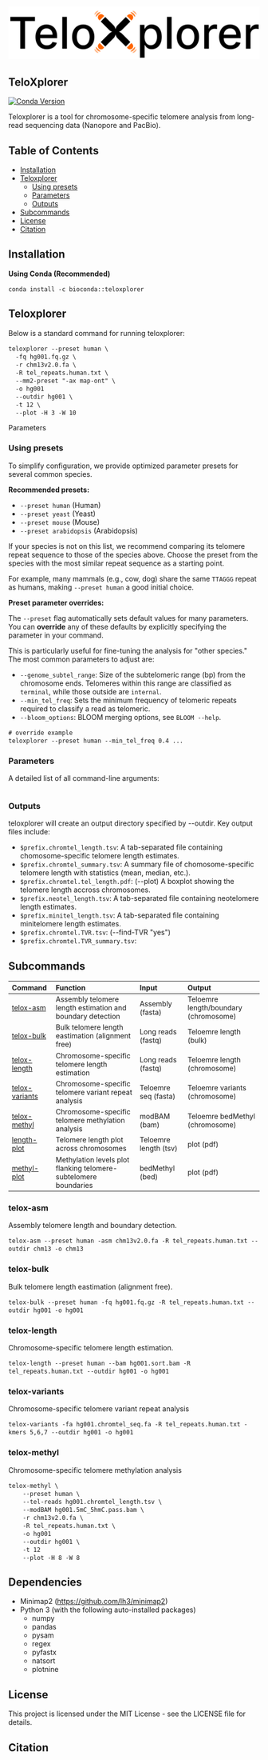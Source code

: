 ![image](https://github.com/hhuili/TeloXplorer/blob/main/docs/logo.svg)
## TeloXplorer

[![Conda Version](https://img.shields.io/conda/vn/huihui_li/teloxplorer.svg?style=flat-square)](https://anaconda.org/huihui_li/teloxplorer)

Teloxplorer is a tool for chromosome-specific telomere analysis from long-read sequencing data (Nanopore and PacBio).

## Table of Contents

- [Installation](#installation)
- [Teloxplorer](#teloxplorer)
  - [Using presets](#using-presets)
  - [Parameters](#parameters)
  - [Outputs](#outputs)
- [Subcommands](#subcommands)
- [License](#license)
- [Citation](#citation)

## Installation

**Using Conda (Recommended)**

```
conda install -c bioconda::teloxplorer
```

## Teloxplorer

Below is a standard command for running teloxplorer:

```
teloxplorer --preset human \
  -fq hg001.fq.gz \
  -r chm13v2.0.fa \
  -R tel_repeats.human.txt \
  --mm2-preset "-ax map-ont" \
  -o hg001
  --outdir hg001 \
  -t 12 \
  --plot -H 3 -W 10
```

Parameters

### Using presets

To simplify configuration, we provide optimized parameter presets for several common species.

**Recommended presets:**

- `--preset human` (Human)
- `--preset yeast` (Yeast)
- `--preset mouse` (Mouse)
- `--preset arabidopsis` (Arabidopsis)

If your species is not on this list, we recommend comparing its telomere repeat sequence to those of the species above. Choose the preset from the species with the most similar repeat sequence as a starting point.

For example, many mammals (e.g., cow, dog) share the same `TTAGGG` repeat as humans, making `--preset human` a good initial choice.

**Preset parameter overrides:**

The `--preset` flag automatically sets default values for many parameters. You can **override** any of these defaults by explicitly specifying the parameter in your command.

This is particularly useful for fine-tuning the analysis for "other species." The most common parameters to adjust are:

- `--genome_subtel_range`: Size of the subtelomeric range (bp) from the chromosome ends. Telomeres within this range are classified as `terminal`, while those outside are `internal`.
- `--min_tel_freq`: Sets the minimum frequency of telomeric repeats required to classify a read as telomeric.
- `--bloom_options`: BLOOM merging options, see `BLOOM --help`.

```
# override example
teloxplorer --preset human --min_tel_freq 0.4 ...
```

### Parameters

A detailed list of all command-line arguments: 
```

```

### Outputs

teloxplorer will create an output directory specified by --outdir. Key output files include:

- `$prefix.chromtel_length.tsv`: A tab-separated file containing chomosome-specific telomere length estimates.
- `$prefix.chromtel_summary.tsv`: A summary file of chomosome-specific telomere length with statistics (mean, median, etc.).
- `$prefix.chromtel.tel_length.pdf`: (--plot) A boxplot showing the telomere length accross chromosomes.
- `$prefix.neotel_length.tsv`: A tab-separated file containing neotelomere length estimates.
- `$prefix.minitel_length.tsv`: A tab-separated file containing minitelomere length estimates.
- `$prefix.chromtel.TVR.tsv`: (--find-TVR "yes")
- `$prefix.chromtel.TVR_summary.tsv`:

## Subcommands

|Command                                                                                |Function                                                                 |Input                 |Output                                 |
|:--------------------------------------------------------------------------------------|:------------------------------------------------------------------------|:---------------------|:--------------------------------------|
|[telox-asm](https://github.com/hhuili/TeloXplorer/usage/#telox-asm)                    |Assembly telomere length estimation and boundary detection               |Assembly (fasta)      |Teloemre length/boundary (chromosome)  |
|[telox-bulk](https://github.com/hhuili/TeloXplorer/usage/#telox-bulk)                  |Bulk telomere length eastimation (alignment free)                        |Long reads (fastq)    |Teloemre length (bulk)                 |
|[telox-length](https://github.com/hhuili/TeloXplorer/usage/#telox-length)              |Chromosome-specific telomere length estimation                           |Long reads (fastq)    |Teloemre length (chromosome)           |
|[telox-variants](https://github.com/hhuili/TeloXplorer/usage/#telox-variants)          |Chromosome-specific telomere variant repeat analysis                     |Teloemre seq (fasta)  |Teloemre variants (chromosome)         |
|[telox-methyl](https://github.com/hhuili/TeloXplorer/usage/#telox-methyl)              |Chromosome-specific telomere methylation analysis                        |modBAM (bam)          |Teloemre bedMethyl (chromosome)        |
|[length-plot](https://github.com/hhuili/TeloXplorer/usage/#length-plot)                |Telomere length plot across chromosomes                                  |Teloemre length (tsv) |plot (pdf)                             |
|[methyl-plot](https://github.com/hhuili/TeloXplorer/usage/#methyl-plot)                |Methylation levels plot flanking telomere-subtelomere boundaries         |bedMethyl (bed)       |plot (pdf)                             |

### telox-asm

Assembly telomere length and boundary detection.

```
telox-asm --preset human -asm chm13v2.0.fa -R tel_repeats.human.txt --outdir chm13 -o chm13
```

### telox-bulk

Bulk telomere length eastimation (alignment free).

```
telox-bulk --preset human -fq hg001.fq.gz -R tel_repeats.human.txt --outdir hg001 -o hg001
```

### telox-length

Chromosome-specific telomere length estimation.

```
telox-length --preset human --bam hg001.sort.bam -R tel_repeats.human.txt --outdir hg001 -o hg001
```

### telox-variants

Chromosome-specific telomere variant repeat analysis

```
telox-variants -fa hg001.chromtel_seq.fa -R tel_repeats.human.txt -kmers 5,6,7 --outdir hg001 -o hg001
```

### telox-methyl

Chromosome-specific telomere methylation analysis

```
telox-methyl \
    --preset human \
    --tel-reads hg001.chromtel_length.tsv \
    --modBAM hg001.5mC_5hmC.pass.bam \
    -r chm13v2.0.fa \
    -R tel_repeats.human.txt \
    -o hg001
    --outdir hg001 \
    -t 12
    --plot -H 8 -W 8
```

## Dependencies

- Minimap2 (https://github.com/lh3/minimap2)
- Python 3 (with the following auto-installed packages)
  - numpy
  - pandas
  - pysam
  - regex
  - pyfastx
  - natsort
  - plotnine

## License

This project is licensed under the MIT License - see the LICENSE file for details.

## Citation
















